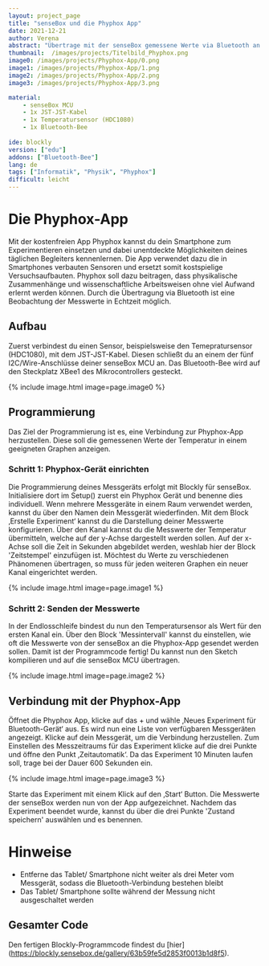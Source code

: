 ```yaml
---
layout: project_page
title: "senseBox und die Phyphox App"
date: 2021-12-21
author: Verena
abstract: "Übertrage mit der senseBox gemessene Werte via Bluetooth an die Phyphox-App."
thumbnail:  /images/projects/Titelbild_Phyphox.png
image0: /images/projects/Phyphox-App/0.png
image1: /images/projects/Phyphox-App/1.png
image2: /images/projects/Phyphox-App/2.png
image3: /images/projects/Phyphox-App/3.png

material:
    - senseBox MCU
    - 1x JST-JST-Kabel
    - 1x Temperatursensor (HDC1080)
    - 1x Bluetooth-Bee
    
ide: blockly
version: ["edu"]   
addons: ["Bluetooth-Bee"]  
lang: de
tags: ["Informatik", "Physik", "Phyphox"]
difficult: leicht
---
```

<head><title>senseBox und die Phyphox-App</title></head>

# Die Phyphox-App
Mit der kostenfreien App Phyphox kannst du dein Smartphone zum Experimentieren einsetzen und dabei unentdeckte Möglichkeiten deines täglichen Begleiters kennenlernen. Die App verwendet dazu die in Smartphones verbauten Sensoren und ersetzt somit kostspielige Versuchsaufbauten. Phyphox soll dazu beitragen, dass physikalische Zusammenhänge und wissenschaftliche Arbeitsweisen ohne viel Aufwand erlernt werden können. Durch die Übertragung via Bluetooth ist eine Beobachtung der Messwerte in Echtzeit möglich.  

## Aufbau
Zuerst verbindest du einen Sensor, beispielsweise den Temepratursensor (HDC1080), mit dem JST-JST-Kabel. Diesen schließt du an einem der fünf I2C/Wire-Anschlüsse deiner senseBox MCU an. Das Bluetooth-Bee wird auf den Steckplatz XBee1 des Mikrocontrollers gesteckt. 

{% include image.html image=page.image0 %}

## Programmierung

Das Ziel der Programmierung ist es, eine Verbindung zur Phyphox-App herzustellen. Diese soll die gemessenen Werte der Temperatur in einem geeigneten Graphen anzeigen.

### Schritt 1: Phyphox-Gerät einrichten
Die Programmierung deines Messgeräts erfolgt mit Blockly für senseBox. Initialisiere dort im Setup() zuerst ein Phyphox Gerät und benenne dies individuell. Wenn mehrere Messgeräte in einem Raum verwendet werden, kannst du über den Namen dein Messgerät wiederfinden. Mit dem Block ‚Erstelle Experiment‘ kannst du die Darstellung deiner Messwerte konfigurieren. Über den Kanal kannst du die Messwerte der Temperatur übermitteln, welche auf der y-Achse dargestellt werden sollen. Auf der x-Achse soll die Zeit in Sekunden abgebildet werden, weshlab hier der Block 'Zeitstempel' einzufügen ist. Möchtest du Werte zu verschiedenen Phänomenen übertragen, so muss für jeden weiteren Graphen ein neuer Kanal eingerichtet werden. 

{% include image.html image=page.image1 %}

### Schritt 2: Senden der Messwerte
In der Endlosschleife bindest du nun den Temperatursensor als Wert für den ersten Kanal ein. Über den Block 'Messintervall' kannst du einstellen, wie oft die Messwerte von der senseBox an die Phyphox-App gesendet werden sollen.
Damit ist der Programmcode fertig! Du kannst nun den Sketch kompilieren und auf die senseBox MCU übertragen.

{% include image.html image=page.image2 %}


## Verbindung mit der Phyphox-App
Öffnet die Phyphox App, klicke auf das + und wähle ‚Neues Experiment für Bluetooth-Gerät‘ aus. Es wird nun eine Liste von verfügbaren Messgeräten angezeigt. Klicke auf dein Messgerät, um die Verbindung herzustellen. Zum Einstellen des Messzeitraums für das Experiment klicke auf die drei Punkte und öffne den Punkt ‚Zeitautomatik‘. Da das Experiment 10 Minuten laufen soll, trage bei der Dauer 600 Sekunden ein.

{% include image.html image=page.image3 %}

Starte das Experiment mit einem Klick auf den ‚Start‘ Button. Die Messwerte der senseBox werden nun von der App aufgezeichnet. Nachdem das Experiment beendet wurde, kannst du über die drei Punkte 'Zustand speichern' auswählen und es benennen. 

# Hinweise
* Entferne das Tablet/ Smartphone nicht weiter als drei Meter vom Messgerät, sodass die Bluetooth-Verbindung bestehen bleibt
* Das Tablet/ Smartphone sollte während der Messung nicht ausgeschaltet werden

## Gesamter Code

Den fertigen Blockly-Programmcode findest du [hier] (https://blockly.sensebox.de/gallery/63b59fe5d2853f0013b1d8f5). 